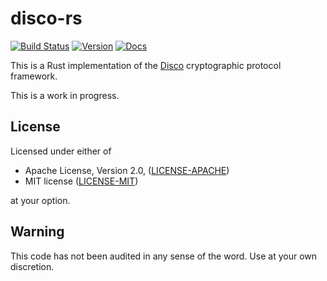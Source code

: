 disco-rs
=========

[![Build Status](https://travis-ci.org/doomrobo/disco-rs.svg?branch=master)](https://travis-ci.org/doomrobo/disco-rs)
[![Version](https://img.shields.io/crates/v/disco-rs.svg)](https://crates.io/crates/disco-rs)
[![Docs](https://docs.rs/disco-rs/badge.svg)](https://docs.rs/disco-rs)

This is a Rust implementation of the [Disco](https://www.discocrypto.com) cryptographic protocol
framework.

This is a work in progress.

License
-------

Licensed under either of

 * Apache License, Version 2.0, ([LICENSE-APACHE](LICENSE-APACHE))
 * MIT license ([LICENSE-MIT](LICENSE-MIT))

at your option.

Warning
-------

This code has not been audited in any sense of the word. Use at your own discretion.
